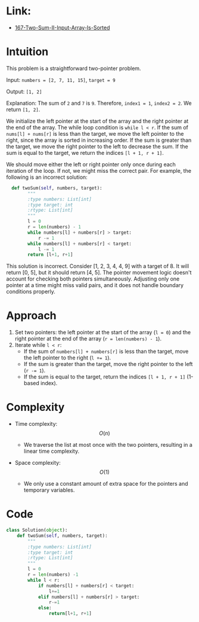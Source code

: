 # Link:
- [167-Two-Sum-II-Input-Array-Is-Sorted](https://leetcode.com/problems/two-sum-ii-input-array-is-sorted/description/)

# Intuition
This problem is a straightforward two-pointer problem.

Input: `numbers = [2, 7, 11, 15]`, `target = 9`

Output: `[1, 2]`

Explanation: The sum of `2` and `7` is `9`. Therefore, `index1 = 1`, `index2 = 2`. We return `[1, 2]`.

We initialize the left pointer at the start of the array and the right pointer at the end of the array. The while loop condition is `while l < r`. If the sum of `nums[l] + nums[r]` is less than the target, we move the left pointer to the right, since the array is sorted in increasing order. If the sum is greater than the target, we move the right pointer to the left to decrease the sum. If the sum is equal to the target, we return the indices `[l + 1, r + 1]`.

We should move either the left or right pointer only once during each iteration of the loop. If not, we might miss the correct pair. For example, the following is an incorrect solution:

```python
  def twoSum(self, numbers, target):
        """
        :type numbers: List[int]
        :type target: int
        :rtype: List[int]
        """
        l = 0
        r = len(numbers) - 1
        while numbers[l] + numbers[r] > target:
            r -= 1
        while numbers[l] + numbers[r] < target:
            l -= 1
        return [l+1, r+1]
```
This solution is incorrect. Consider [1, 2, 3, 4, 4, 9] with a target of 8. It will return [0, 5], but it should return [4, 5]. The pointer movement logic doesn't account for checking both pointers simultaneously. Adjusting only one pointer at a time might miss valid pairs, and it does not handle boundary conditions properly.

# Approach

1. Set two pointers: the left pointer at the start of the array (`l = 0`) and the right pointer at the end of the array (`r = len(numbers) - 1`).
2. Iterate while `l < r`:
    - If the sum of `numbers[l] + numbers[r]` is less than the target, move the left pointer to the right (`l += 1`).
    - If the sum is greater than the target, move the right pointer to the left (`r -= 1`).
    - If the sum is equal to the target, return the indices `[l + 1, r + 1]` (1-based index).

# Complexity
- Time complexity:
  $$O(n)$$
  - We traverse the list at most once with the two pointers, resulting in a linear time complexity.

- Space complexity:
  $$O(1)$$
  - We only use a constant amount of extra space for the pointers and temporary variables.

# Code
```python
class Solution(object):
    def twoSum(self, numbers, target):
        """
        :type numbers: List[int]
        :type target: int
        :rtype: List[int]
        """
        l = 0
        r = len(numbers) -1
        while l < r:
            if numbers[l] + numbers[r] < target:
                l+=1
            elif numbers[l] + numbers[r] > target:
                r-=1
            else:
                return[l+1, r+1]
```
